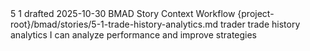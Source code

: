 <story-context id="bmad/bmm/workflows/4-implementation/story-context/template" v="1.0">
  <metadata>
    <epicId>5</epicId>
    <storyId>1</storyId>
    <title>trade-history-analytics</title>
    <status>drafted</status>
    <generatedAt>2025-10-30</generatedAt>
    <generator>BMAD Story Context Workflow</generator>
    <sourceStoryPath>{project-root}/bmad/stories/5-1-trade-history-analytics.md</sourceStoryPath>
  </metadata>

  <story>
    <asA>trader</asA>
    <iWant>trade history analytics</iWant>
    <soThat>I can analyze performance and improve strategies</soThat>
    <tasks></tasks>
  </story>

  <acceptanceCriteria></acceptanceCriteria>

  <artifacts>
    <docs></docs>
    <code></code>
    <dependencies></dependencies>
  </artifacts>

  <constraints></constraints>
  <interfaces></interfaces>
  <tests>
    <standards></standards>
    <locations></locations>
    <ideas></ideas>
  </tests>
</story-context>

